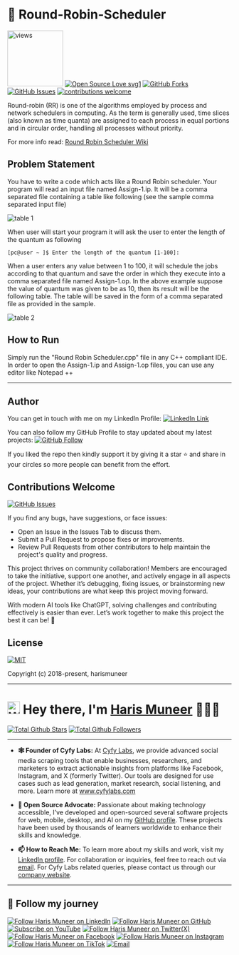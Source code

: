 # 🤹 Round-Robin-Scheduler


<a href="https://github.com/harismuneer"><img alt="views" title="Github views" src="https://komarev.com/ghpvc/?username=harismuneer&style=flat-square" width="125"/></a>
[![Open Source Love svg1](https://badges.frapsoft.com/os/v1/open-source.svg?v=103)](#)
[![GitHub Forks](https://img.shields.io/github/forks/harismuneer/Round-Robin-Scheduler.svg?style=social&label=Fork&maxAge=2592000)](https://www.github.com/harismuneer/Round-Robin-Scheduler/fork)
[![GitHub Issues](https://img.shields.io/github/issues/harismuneer/Round-Robin-Scheduler.svg?style=flat&label=Issues&maxAge=2592000)](https://www.github.com/harismuneer/Round-Robin-Scheduler/issues)
[![contributions welcome](https://img.shields.io/badge/contributions-welcome-brightgreen.svg?style=flat&label=Contributions&colorA=red&colorB=black	)](#)


Round-robin (RR) is one of the algorithms employed by process and network schedulers in computing. As the term is generally used, time slices (also known as time quanta) are assigned to each process in equal portions and in circular order, handling all processes without priority.

For more info read: [Round Robin Scheduler Wiki](https://en.wikipedia.org/wiki/Round-robin_scheduling)


## Problem Statement

You have to write a code which acts like a Round Robin scheduler. Your program will read an input file named Assign-1.ip. It will be a comma separated file containing a table like following (see the sample comma separated input file)

![table 1](../master/images/i1.png)

When user will start your program it will ask the user to enter the length of the quantum as following

```[pc@user ~ ]$ Enter the length of the quantum [1-100]:```

When a user enters any value between 1 to 100, it will schedule the jobs according to that quantum and save the order in which they execute into a comma separated file named Assign-1.op. In the above example suppose the value of quantum was given to be as 10, then its result will be the following table. The table will be saved in the form of a comma separated file as provided in the sample.

![table 2](../master/images/i2.png)

## How to Run

Simply run the "Round Robin Scheduler.cpp" file in any C++ compliant IDE. 
In order to open the Assign-1.ip and Assign-1.op files, you can use any editor like Notepad ++

<hr>

## Author
You can get in touch with me on my LinkedIn Profile: [![LinkedIn Link](https://img.shields.io/badge/Connect-harismuneer-blue.svg?logo=linkedin&longCache=true&style=social&label=Follow)](https://www.linkedin.com/in/harismuneer)

You can also follow my GitHub Profile to stay updated about my latest projects: [![GitHub Follow](https://img.shields.io/badge/Connect-harismuneer-blue.svg?logo=Github&longCache=true&style=social&label=Follow)](https://github.com/harismuneer)

If you liked the repo then kindly support it by giving it a star ⭐ and share in your circles so more people can benefit from the effort.


## Contributions Welcome
[![GitHub Issues](https://img.shields.io/github/issues/harismuneer/Round-Robin-Scheduler.svg?style=flat&label=Issues&maxAge=2592000)](https://www.github.com/harismuneer/Round-Robin-Scheduler/issues)

If you find any bugs, have suggestions, or face issues:

- Open an Issue in the Issues Tab to discuss them.
- Submit a Pull Request to propose fixes or improvements.
- Review Pull Requests from other contributors to help maintain the project's quality and progress.

This project thrives on community collaboration! Members are encouraged to take the initiative, support one another, and actively engage in all aspects of the project. Whether it’s debugging, fixing issues, or brainstorming new ideas, your contributions are what keep this project moving forward.

With modern AI tools like ChatGPT, solving challenges and contributing effectively is easier than ever. Let’s work together to make this project the best it can be! 🚀

## License
[![MIT](https://img.shields.io/cocoapods/l/AFNetworking.svg?style=style&label=License&maxAge=2592000)](../master/LICENSE)

Copyright (c) 2018-present, harismuneer             

<!-- PROFILE_INTRO_START -->

<hr>

<h1> <a href="#"><img src="https://media.giphy.com/media/hvRJCLFzcasrR4ia7z/giphy.gif" alt="Waving hand" width="28"></a>
Hey there, I'm <a href="https://www.linkedin.com/in/harismuneer/">Haris Muneer</a> 👨🏻‍💻
</h1>


<a href="https://github.com/harismuneer"><img src="https://img.shields.io/github/stars/harismuneer" alt="Total Github Stars"></a>
<a href="https://github.com/harismuneer?tab=followers"><img src="https://img.shields.io/github/followers/harismuneer" alt="Total Github Followers"></a>

<hr>

- <b>🕸️ Founder of Cyfy Labs:</b> At <a href="https://www.cyfylabs.com">Cyfy Labs</a>, we provide advanced social media scraping tools that enable businesses, researchers, and marketers to extract actionable insights from platforms like Facebook, Instagram, and X (formerly Twitter). Our tools are designed for use cases such as lead generation, market research, social listening, and more. Learn more at <a href="https://www.cyfylabs.com">www.cyfylabs.com</a>

- <b>🌟 Open Source Advocate:</b> Passionate about making technology accessible, I’ve developed and open-sourced several software projects for web, mobile, desktop, and AI on my <a href="https://github.com/harismuneer">GitHub profile</a>. These projects have been used by thousands of learners worldwide to enhance their skills and knowledge.

- <b>📫 How to Reach Me:</b> To learn more about my skills and work, visit my <a href="https://www.linkedin.com/in/harismuneer">LinkedIn profile</a>. For collaboration or inquiries, feel free to reach out via <a href="mailto:haris.muneer5@gmail.com">email</a>. For Cyfy Labs related queries, please contact us through our <a href="https://www.cyfylabs.com">company website</a>.

<hr>

<h2 align="left">🤝 Follow my journey</h2>
<p align="left">
  <a href="https://www.linkedin.com/in/harismuneer"><img title="Follow Haris Muneer on LinkedIn" src="https://img.shields.io/badge/LinkedIn-0077B5?style=for-the-badge&logo=linkedin&logoColor=white"/></a>
  <a href="https://github.com/harismuneer"><img title="Follow Haris Muneer on GitHub" src="https://img.shields.io/badge/GitHub-100000?style=for-the-badge&logo=github&logoColor=white"/></a>
  <a href="https://www.youtube.com/@haris_muneer?sub_confirmation=1"><img title="Subscribe on YouTube" src="https://img.shields.io/badge/YouTube-FF0000?style=for-the-badge&logo=youtube&logoColor=white"/></a> 
   <a href="https://x.com/harismuneer99"><img title="Follow Haris Muneer on Twitter(X)" src="https://img.shields.io/badge/X-000000?style=for-the-badge&logo=x&logoColor=white"/></a>
 <a href="https://www.facebook.com/harism99"><img title="Follow Haris Muneer on Facebook" src="https://img.shields.io/badge/Facebook-1877F2?style=for-the-badge&logo=facebook&logoColor=white"/></a>
   <a href="https://www.instagram.com/harismuneer99"><img title="Follow Haris Muneer on Instagram" src="https://img.shields.io/badge/Instagram-E4405F?style=for-the-badge&logo=instagram&logoColor=white"/></a>
  <a href="https://www.tiktok.com/@harismuneer99"><img title="Follow Haris Muneer on TikTok" src="https://img.shields.io/badge/TikTok-000000?style=for-the-badge&logo=tiktok&logoColor=white"/></a> 
  <a href="mailto:haris.muneer5@gmail.com"><img title="Email" src="https://img.shields.io/badge/Gmail-D14836?style=for-the-badge&logo=gmail&logoColor=white"/></a>
</p>



<!-- PROFILE_INTRO_END -->



